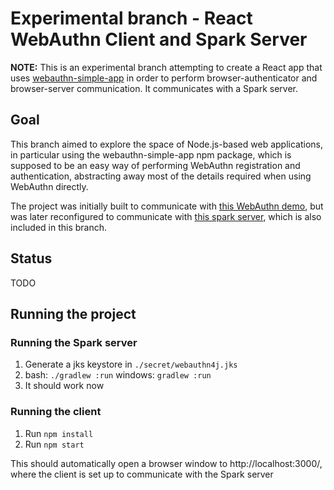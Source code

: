 # Experimental branch - React WebAuthn Client and Spark Server

**NOTE:** This is an experimental branch attempting to create a React app that uses [webauthn-simple-app](https://www.npmjs.com/package/webauthn-simple-app) in order to perform browser-authenticator and browser-server communication. It communicates with a Spark server.

## Goal

This branch aimed to explore the space of Node.js-based web applications, in particular using the webauthn-simple-app npm package, which is supposed to be an easy way of performing WebAuthn registration and authentication, abstracting away most of the details required when using WebAuthn directly.

The project was initially built to communicate with [this WebAuthn demo](https://webauthn.org), but was later reconfigured to communicate with [this spark server](https://github.com/viktorfa/webauthn4j-spark-demo), which is also included in this branch.

## Status

TODO

## Running the project

### Running the Spark server

1. Generate a jks keystore in `./secret/webauthn4j.jks`
2. bash: `./gradlew :run` windows: `gradlew :run`
3. It should work now

### Running the client

1. Run `npm install`
2. Run `npm start`

This should automatically open a browser window to http://localhost:3000/, where the client is set up to communicate with the Spark server

